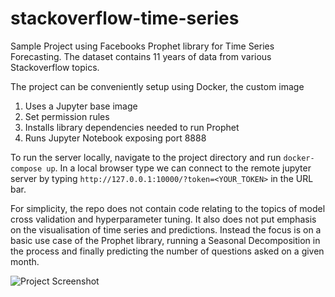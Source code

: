 # stackoverflow-time-series
Sample Project using Facebooks Prophet library for Time Series Forecasting. 
The dataset contains 11 years of data from various Stackoverflow topics.

The project can be conveniently setup using Docker, the custom image 
1. Uses a Jupyter base image
2. Set permission rules
3. Installs library dependencies needed to run Prophet
4. Runs Jupyter Notebook exposing port 8888

To run the server locally, navigate to the project directory and run `docker-compose up`.
In a local browser type we can connect to the remote jupyter server by typing `http://127.0.0.1:10000/?token=<YOUR_TOKEN>` in the URL bar.

For simplicity, the repo does not contain code relating to the topics of model cross validation and hyperparameter tuning.
It also does not put emphasis on the visualisation of time series and predictions. 
Instead the focus is on a basic use case of the Prophet library, running a Seasonal Decomposition in the process and finally predicting the number of questions asked on a given month.


![Project Screenshot](project_screenshot.jpg)
